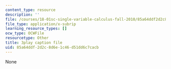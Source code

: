 ```yaml
---
content_type: resource
description: ''
file: /courses/18-01sc-single-variable-calculus-fall-2010/85a64ddf2d2c8d6e1c46d51dd6c7cacb_jBkXbAgMj6s.srt
file_type: application/x-subrip
learning_resource_types: []
ocw_type: OCWFile
resourcetype: Other
title: 3play caption file
uid: 85a64ddf-2d2c-8d6e-1c46-d51dd6c7cacb
---
```

None

